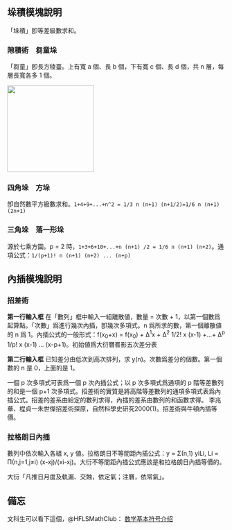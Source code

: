 ## 垛積模塊說明

「垛積」卽等差級數求和。

### 隙積術　芻童垛

「芻童」卽長方稜臺。上有寬 a 個、長 b 個，下有寬 c 個、長 d 個，共 n 層，每層長寬各多 1 個。

<img src="https://pic.imgdb.cn/item/6095056cd1a9ae528f444d48.png" width='200'>

### 四角垛　方垛

卽自然數平方級數求和。`1+4+9+...+n^2 = 1/3 n (n+1) (n+1/2)=1/6 n (n+1) (2n+1)`

### 三角垛　落一形垛

源於七乘方圖。p = 2 時，`1+3+6+10+...+n (n+1) /2 = 1/6 n (n+1) (n+2)`。通項公式：`1/(p+1)! n (n+1) (n+2) ... (n+p)`

## 內插模塊說明

### 招差術

 **第一行輸入框** 在「數列」框中輸入一組離散値，數量 = 次數 + 1，以第一個數爲起算點。「次數」爲進行幾次內插，卽幾次多項式。n 爲所求的數，第一個離散値的 n 爲 1。內插公式的一般形式：f(x<sub>0</sub>+x) = f(x<sub>0</sub>) + Δ<sup>1</sup>x + Δ<sup>2</sup> 1/2! x (x-1) +...+ Δ<sup>p</sup> 1/p! x (x-1) ... (x-p+1)。初始値爲<v>大衍曆</v>晷影五次差分表

 **第二行輸入框** 已知差分<n>由低次到高次排列</n>，求 y(n)。次數爲差分的個數。第一個數的 n 是 0，上面的是 1。

一個 p 次多項式可表爲一個 p 次內插公式；以 p 次多項式爲通項的 p 階等差數列的和是一個 p+1 次多項式。招差術的實質是將高階等差數列的通項多項式表爲內插公式。招差的差系由給定的數列求得，內插的差系由數列的和函數求得。<n> 李兆華、程貞一<v>朱世傑招差術探原</v>，<v>自然科學史研究</v>2000(1)。</n>招差術與牛頓內插等價。

### 拉格朗日內插

數列中依次輸入各組 x, y 値。拉格朗日不等間距內插公式：y = Σ(n,1) yiLi, Li = Π(n,j=1,j≠i) (x-xj)/(xi-xj)。<v>大衍</v>不等間距內插公式應該是和拉格朗日內插等價的。

<v>大衍</v>「凡推日月度及軌漏、交蝕，依定氣；注曆，依常氣」。

## 備忘

文科生可以看下這個，@HFLSMathClub： [数学基本符号介绍](https://zhuanlan.zhihu.com/p/254963486)